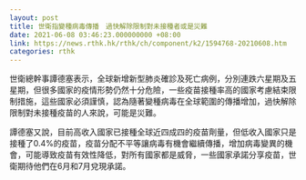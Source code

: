 ```yaml
---
layout: post
title: 世衛指變種病毒傳播　過快解除限制對未接種者或是災難
date: 2021-06-08 03:46:23.000000000 +08:00
link: https://news.rthk.hk/rthk/ch/component/k2/1594768-20210608.htm
categories: rthk
---
```


世衛總幹事譚德塞表示，全球新增新型肺炎確診及死亡病例，分別連跌六星期及五星期，但很多國家的疫情形勢仍然十分危險，一些疫苗接種率高的國家考慮結束限制措施，這些國家必須謹慎，認為隨著變種病毒在全球範圍的傳播增加，過快解除限制對未接種疫苗的人來說，可能是災難。

譚德塞又說，目前高收入國家已接種全球近四成四的疫苗劑量，但低收入國家只是接種了0.4%的疫苗，疫苗分配不平等讓病毒有機會繼續傳播，增加病毒變異的機會，可能導致疫苗有效性降低，對所有國家都是威脅，一些國家承諾分享疫苗，世衛期待他們在6月和7月兌現承諾。
